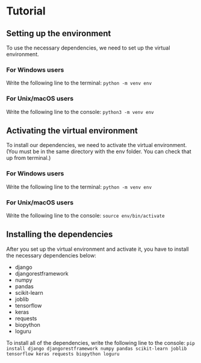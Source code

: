 # Tutorial

## Setting up the environment

To use the necessary dependencies, we need to set up the virtual environment.

### For Windows users

Write the following line to the terminal: `python -m venv env`

### For Unix/macOS users

Write the following line to the console: `python3 -m venv env`

## Activating the virtual environment

To install our dependencies, we need to activate the virtual environment. (You must be in the same directory with the env folder. You can check that up from terminal.)

### For Windows users

Write the following line to the terminal: `python -m venv env`

### For Unix/macOS users

Write the following line to the console: `source env/bin/activate`

## Installing the dependencies

After you set up the virtual environment and activate it, you have to install the necessary dependencies below:

- django
- djangorestframework
- numpy
- pandas
- scikit-learn
- joblib
- tensorflow
- keras
- requests
- biopython
- loguru

To install all of the dependencies, write the following line to the console: `pip install django djangorestframework numpy pandas scikit-learn joblib tensorflow keras requests biopython loguru`
